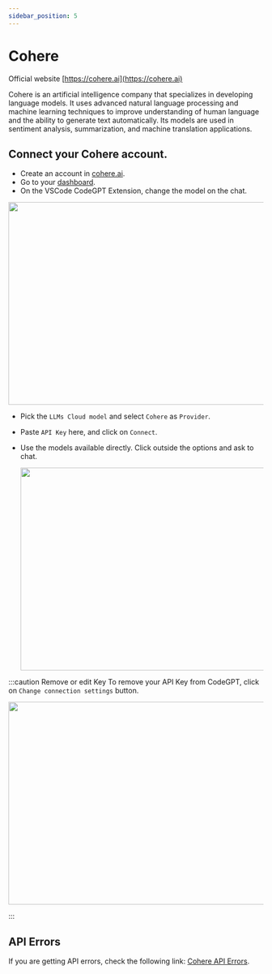 ```yaml
---
sidebar_position: 5
---
```

# Cohere
Official website [https://cohere.ai](https://cohere.ai)

Cohere is an artificial intelligence company that specializes in developing language models. It uses advanced natural language processing and machine learning techniques to improve understanding of human language and the ability to generate text automatically. Its models are used in sentiment analysis, summarization, and machine translation applications.

## Connect your Cohere account.
- Create an account in [cohere.ai](https://cohere.ai/).
- Go to your [dashboard](https://dashboard.cohere.com/api-keys).
- On the VSCode CodeGPT Extension, change the model on the chat.

<p align="center"><img width="550" height="400" src="https://github.com/user-attachments/assets/0a6791c5-bdf1-4410-a77a-4e9083993b7a"/></p>

- Pick the `LLMs Cloud model` and select `Cohere` as `Provider`.
- Paste `API Key` here, and click on `Connect`.
- Use the models available directly. Click outside the options and ask to chat.

  <p align="center"><img width="550" height="400" src="https://github.com/user-attachments/assets/377eab5e-9abb-4272-a985-b62ff484b5b1"/></p>

:::caution Remove or edit Key
To remove your API Key from CodeGPT, click on `Change connection settings` button.
 <p align="center"><img width="550" height="400" src="https://github.com/user-attachments/assets/21e7d4b8-8d59-49d5-9b5e-2caeef9d1786"/></p>
:::

 
## API Errors
If you are getting API errors, check the following link: [Cohere API Errors](https://docs.cohere.ai/reference/errors).
